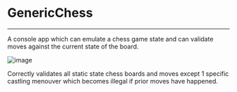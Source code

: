 # GenericChess
---------------
A console app which can emulate a chess game state and can validate moves against the current state of the board.

![image](https://user-images.githubusercontent.com/5042787/27007998-2c415c20-4e1b-11e7-9188-7566177eb45d.png)


Correctly validates all static state chess boards and moves except 1 specific castling menouver which becomes illegal if prior moves have happened. 
